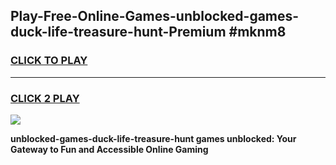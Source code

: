 
## Play-Free-Online-Games-unblocked-games-duck-life-treasure-hunt-Premium #mknm8
<h3>
<a href="https://premium.freeplayer.one?title=unblocked-games-duck-life-treasure-hunt&ref=8M">CLICK TO PLAY</a></h3>
<hr>

<h3>
<a href="https://premium.freeplayer.one?title=unblocked-games-duck-life-treasure-hunt&ref=8M">CLICK 2 PLAY</a>
  
</h3>

<a href="https://premium.freeplayer.one?title=unblocked-games-duck-life-treasure-hunt&ref=8M"><img src="https://clearcache.store/games.png"></a>


**unblocked-games-duck-life-treasure-hunt games unblocked: Your Gateway to Fun and Accessible Online Gaming**
